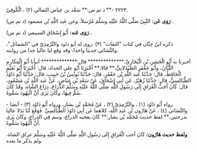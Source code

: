 ٢٢٢٣ -** د تم س:** سَعْد بن عياض الثمالي (٢) ، الْكُوفِيّ.

**رَوَى عَن:** النَّبِيّ صَلَّى اللَّهُ عَلَيْهِ وسَلَّمَ مُرْسلاً، وعن عَبد اللَّهِ بْن مسعود (د تم س) .

**رَوَى عَنه:** أَبُو إِسْحَاق السبيعي (د تم س) .

ذكره ابنُ حِبَّان في كتاب "الثقات" (٣) .روى له أبو داود والتِّرْمِذِيّ في "الشمائل"، والنَّسَائي حديثا واحدا، وقد وقع لنا عاليا جدا من روايته.

أخبرنا به أَبُو الْحَسَنِ بْنِ الْبُخَارِيِّ،************** قال:************** أنبأنا أَبُو الْمَكَارِمِ اللَّبَّانُ، وأَبُو جَعْفَرٍ الصَّيْدَلانِيُّ،** قالا:** أَخْبَرَنَا أَبُو علي الحداد، قال: أَخْبَرَنَا أَبُو نُعَيْمٍ الْحَافِظُ، قال: حَدَّثَنَا عَبد اللَّهِ بْن جَعْفَرٍ، قال: حَدَّثَنَا يُونُسُ بْنُ حَبِيبٍ، قال: حَدَّثَنَا أَبُو دَاوُدَ الطَّيَالِسِيُّ، قال: حَدَّثَنَا زُهَيْرٌ، عَن أَبِي إِسْحَاقَ، عَنْ سَعْدِ بْنِ عِيَاضٍ، عَنْ عَبد اللَّهِ بْنِ مَسْعُودٍ، قال: كَانَ أَحَبُّ الْعُرَاقِ إِلَى رَسُولِ اللَّهِ صَلَّى اللَّهُ عَلَيْهِ وسَلَّمَ الذِّرَاعَ، ذِرَاعَ الشَّاةِ، وقَدْ كَانَ سُمٌّ فِيهَا، وكَانَ يَرَى أَنَّ الْيَهُودَ سَمُّوهُ.

رواه أَبُو دَاوُد (١) ، والتِّرْمِذِيّ (٢) ، عَنْ مُحَمَّد بْن بشار، ورواه أَبُو دَاوُد (٣) - أيضا - والنَّسَائي (٤) ، عَنْ هَارُون بْن عَبد اللَّهِ، كلاهما عَن أَبِي دَاوُدَ الطَّيَالِسِيِّ. فَوَقَعَ لَنَا بَدَلا عاليا بدرجتين.** لفظ حديث مُحَمَّد بْن بشار:** كَانَ يعجبه الذراع، وسم فِي الذراع، وكَانَ يَرَى أَنَّ الْيَهُودَ سَمُّوهُ.

**ولفظ حديث هَارُون:** كَانَ أحب الْعُرَاقِ إِلَى رَسُولِ اللَّهِ صَلَّى اللَّهُ عَلَيْهِ وسَلَّمَ عراق الشاة. ولم يذكر ما بعده.